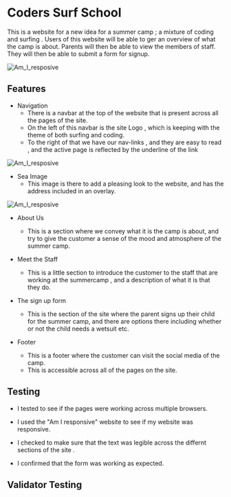 # Coders Surf School

This is a website for a new idea for a summer camp ; a mixture of coding and surfing . 
Users of this website will be able to ger an overview of what the camp is about. 
Parents will then be able to view the members of staff. 
They will then be able to submit a form for signup.

![Am_I_resposive]()

## Features

- Navigation 
    - There is a navbar at the top of the website that is present across all the pages of the site. 
    - On the left of this navbar is the site Logo , which is keeping with the theme of both surfing and coding. 
    - To the right of that we have our nav-links , and they are easy to read , and the active page is reflected by the underline of the link

![Am_I_resposive]()

- Sea Image
    - This image is there to add a pleasing look to the website, 
    and has the address included in an overlay.

![Am_I_resposive]()

- About Us 
    - This is a section where we convey what it is the camp is about, and try to give the customer a sense of the mood and atmosphere of the summer camp.


- Meet the Staff 
    - This is a little section to introduce the customer to the staff that are working at the summercamp , and a description of what it is that they do.

- The sign up form
    - This is the section of the site where the parent signs up their child for the summer camp, and there are options there including whether or not the child needs a wetsuit etc.

- Footer
    - This is a footer where the customer can visit the social media of the camp.
    - This is accessible across all of the pages on the site.

## Testing ## 

- I tested to see if the pages were working across multiple browsers.

- I used the "Am I responsive" website to see if my website was responsive.

- I checked to make sure that the text was legible across the differnt sections of the site . 

- I confirmed that the form was working as expected.

## Validator Testing 



